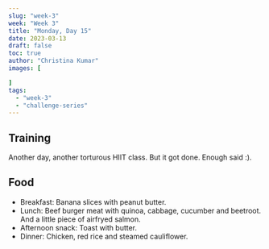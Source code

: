 ```yaml
---
slug: "week-3"
week: "Week 3"
title: "Monday, Day 15"
date: 2023-03-13
draft: false
toc: true
author: "Christina Kumar"
images: [

]
tags:
  - "week-3"
  - "challenge-series"
---
```


## Training

Another day, another torturous HIIT class. But it got done. Enough said :).

## Food

- Breakfast: Banana slices with peanut butter.
- Lunch: Beef burger meat with quinoa, cabbage, cucumber and beetroot. And a little piece of airfryed salmon.
- Afternoon snack: Toast with butter.
- Dinner: Chicken, red rice and steamed cauliflower.

